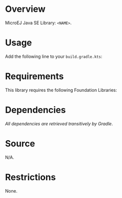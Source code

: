 # Overview

MicroEJ Java SE Library: `<NAME>`.

# Usage

Add the following line to your `build.gradle.kts`:

# Requirements

This library requires the following Foundation Libraries:

# Dependencies

_All dependencies are retrieved transitively by Gradle_.

# Source

N/A.

# Restrictions

None.
